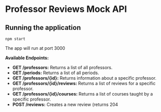 # Professor Reviews Mock API

## Running the application

```
npm start
```

The app will run at port 3000

**Available Endpoints:**

- **GET /professors:** Returns a list of all professors.
- **GET /periods:** Returns a list of all periods.
- **GET /professors/{id}:** Returns information about a specific professor.
- **GET /professors/{id}/reviews:** Returns a list of reviews for a specific professor.
- **GET /professors/{id}/courses:** Returns a list of courses taught by a specific professor.
- **POST /reviews:** Creates a new review (returns 204
